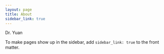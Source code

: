 ```yaml
---
layout: page
title: About
sidebar_link: true
---
```


<p class="message">
  Dr. Yuan
</p>

To make pages show up in the sidebar, add `sidebar_link: true` to the front
matter.
